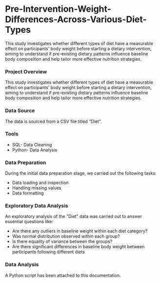 # Pre-Intervention-Weight-Differences-Across-Various-Diet-Types
This study investigates whether different types of diet have a measurable effect on participants' body weight before starting a dietary intervention, aiming to understand if pre-existing dietary patterns influence baseline body composition and help tailor more effective nutrition strategies.

### Project Overview
This study investigates whether different types of diet have a measurable effect on participants' body weight before starting a dietary intervention, aiming to understand if pre-existing dietary patterns influence baseline body composition and help tailor more effective nutrition strategies.

### Data Source
The data is sourced from a CSV file titled "Diet".

### Tools
- SQL- Data Cleaning
- Python- Data Analysis

### Data Preparation
During the initial data preparation stage, we carried out the following tasks:
- Data loading and inspection
- Handling missing values
- Data formatting

### Exploratory Data Analysis
An exploratory analysis of the "Diet" data was carried out to answer essential questions like:
- Are there any outliers in baseline weight within each diet category?
- Was normal distribution observed within each group?
- Is there equality of variance between the groups?
- Are there significant differences in baseline body weight between participants following different diets

### Data Analysis
A Python script has been attached to this documentation.

   








